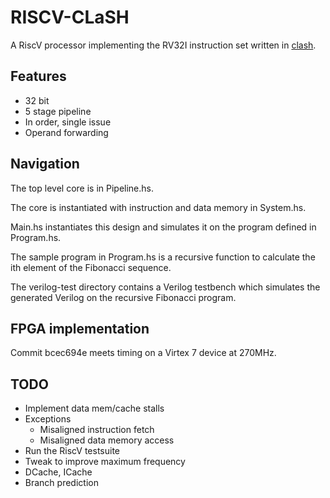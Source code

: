 # RISCV-CLaSH

A RiscV processor implementing the RV32I instruction set written in [clash](http://www.clash-lang.org/).

## Features
* 32 bit
* 5 stage pipeline
* In order, single issue
* Operand forwarding

## Navigation

The top level core is in Pipeline.hs.

The core is instantiated with instruction and data memory in System.hs.

Main.hs instantiates this design and simulates it on the program defined in Program.hs. 

The sample program in Program.hs is a recursive function to calculate the ith element of the Fibonacci sequence. 

The verilog-test directory contains a Verilog testbench which simulates the generated Verilog on the recursive Fibonacci program.

## FPGA implementation

Commit bcec694e meets timing on a Virtex 7 device at 270MHz.

## TODO
* Implement data mem/cache stalls
* Exceptions
    * Misaligned instruction fetch
    * Misaligned data memory access
* Run the RiscV testsuite
* Tweak to improve maximum frequency
* DCache, ICache
* Branch prediction
